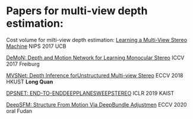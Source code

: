 # Papers for multi-view depth estimation:


Cost volume for milti-view depth estimation: [Learning a Multi-View Stereo Machine](https://proceedings.neurips.cc/paper/2017/file/9c838d2e45b2ad1094d42f4ef36764f6-Paper.pdf) NIPS 2017 UCB

[DeMoN: Depth and Motion Network for Learning Monocular Stereo](https://arxiv.org/pdf/1612.02401.pdf) ICCV 2017 Freiburg

[MVSNet: Depth Inference forUnstructured Multi-view Stereo](https://arxiv.org/pdf/1804.02505.pdf) ECCV 2018 HKUST **Long Quan**

[DPSNET: END-TO-ENDDEEPPLANESWEEPSTEREO](https://arxiv.org/pdf/1905.00538.pdf) ICLR 2019 KAIST

[DeepSFM: Structure From Motion Via DeepBundle Adjustmen](https://arxiv.org/pdf/1912.09697.pdf#cite.kar2017learning) ECCV 2020 oral Fudan

